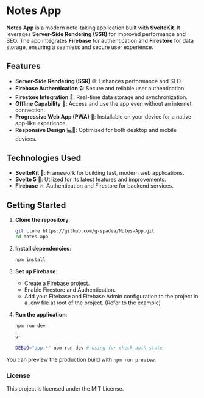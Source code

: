 # Notes App

**Notes App** is a modern note-taking application built with **SvelteKit**. It leverages **Server-Side Rendering (SSR)** for improved performance and SEO. The app integrates **Firebase** for authentication and **Firestore** for data storage, ensuring a seamless and secure user experience.

## Features


- **Server-Side Rendering (SSR)** 🌐: Enhances performance and SEO.
- **Firebase Authentication** 🔒: Secure and reliable user authentication.
- **Firestore Integration** 🔄: Real-time data storage and synchronization.
- **Offline Capability** 📶: Access and use the app even without an internet connection.
- **Progressive Web App (PWA)** 📱: Installable on your device for a native app-like experience.
- **Responsive Design** 💻📱: Optimized for both desktop and mobile devices.

## Technologies Used

- **SvelteKit** 🚀: Framework for building fast, modern web applications.
- **Svelte 5** 🌟: Utilized for its latest features and improvements.
- **Firebase** 🔥: Authentication and Firestore for backend services.

## Getting Started

1. **Clone the repository**:
    ```bash
    git clone https://github.com/g-spadea/Notes-App.git
    cd notes-app
    ```

2. **Install dependencies**:
    ```bash
    npm install
    ```
3. **Set up Firebase**:
    - Create a Firebase project.
    - Enable Firestore and Authentication.
    - Add your Firebase and Firebase Admin configuration to the project in a .env file at root of the project. (Refer to the example)

4. **Run the application**:
    ```bash
    npm run dev
    
    or
    
    DEBUG="app:*" npm run dev # using for check auth state
    ```

You can preview the production build with `npm run preview`.

### License

This project is licensed under the MIT License.
